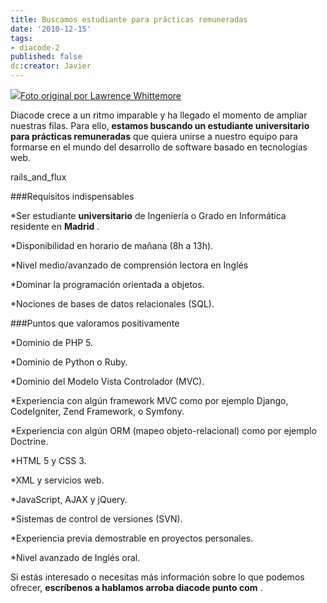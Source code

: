 ```yaml
---
title: Buscamos estudiante para prácticas remuneradas
date: '2010-12-15'
tags:
- diacode-2
published: false
dc:creator: Javier
---
```


![](http://blog.diacode.com/wp-content/uploads/2010/12/recruiting.jpg)[Foto original por Lawrence Whittemore](http://www.flickr.com/photos/lawrence_evil/129691678/)

Diacode crece a un ritmo imparable y ha llegado el momento de ampliar nuestras filas. Para ello, 
**estamos buscando un estudiante universitario para prácticas remuneradas**
 que quiera unirse a nuestro equipo para formarse en el mundo del desarrollo de software basado en tecnologías web.


rails_and_flux

###Requisitos indispensables


*Ser estudiante 
**universitario**
 de Ingeniería o Grado en Informática residente en 
**Madrid**
.

	
*Disponibilidad en horario de mañana (8h a 13h).

	
*Nivel medio/avanzado de comprensión lectora en Inglés


*Dominar la programación orientada a objetos.

	
*Nociones de bases de datos relacionales (SQL).


###Puntos que valoramos positivamente


*Dominio de PHP 5.

	
*Dominio de Python o Ruby.

	
*Dominio del Modelo Vista Controlador (MVC).

	
*Experiencia con algún framework MVC como por ejemplo Django, CodeIgniter, Zend Framework, o Symfony.

	
*Experiencia con algún ORM (mapeo objeto-relacional) como por ejemplo Doctrine.

	
*HTML 5 y CSS 3.

	
*XML y servicios web.

	
*JavaScript, AJAX y jQuery.

	
*Sistemas de control de versiones (SVN).

	
*Experiencia previa demostrable en proyectos personales.

	
*Nivel avanzado de Inglés oral.

Si estás interesado o necesitas más información sobre lo que podemos ofrecer, 
**escríbenos a 
hablamos arroba diacode punto com**
.
